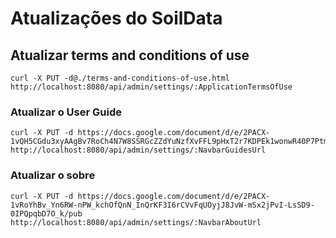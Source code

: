 # Atualizações do SoilData

## Atualizar terms and conditions of use

```
curl -X PUT -d@./terms-and-conditions-of-use.html  http://localhost:8080/api/admin/settings/:ApplicationTermsOfUse
```

### Atualizar o User Guide

```
curl -X PUT -d https://docs.google.com/document/d/e/2PACX-1vQH5CGdu3xyAAgBv7RoCh4N7W8SSRGcZZdYuNzfXvFFL9pHxT2r7KDPEk1wonwR40P7Ptm9o1rcTIeS/pub http://localhost:8080/api/admin/settings/:NavbarGuidesUrl

```

### Atualizar o sobre

```
curl -X PUT -d https://docs.google.com/document/d/e/2PACX-1vRoYhBv_Yn6RW-nPW_kchOfQnN_InQrKF3I6rCVvFqUOyjJ8JvW-mSx2jPvI-LsSD9-0IPQpqbD7O_k/pub http://localhost:8080/api/admin/settings/:NavbarAboutUrl

```
